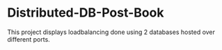 # Distributed-DB-Post-Book

This project displays loadbalancing done using 2 databases hosted over different ports.
